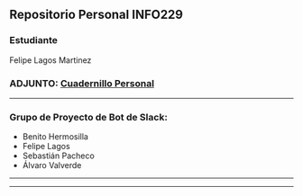 ## Repositorio Personal INFO229 
### Estudiante 
Felipe Lagos Martinez

### ADJUNTO: [Cuadernillo Personal](https://docs.google.com/document/d/1_Hbxb32supIpdZgMfKDyAhjoJFqiRduEMFWjAn0CldU/edit?usp=sharing)
---
### Grupo de Proyecto de Bot de Slack:
- Benito Hermosilla
- Felipe Lagos 
- Sebastián Pacheco
- Álvaro Valverde
---
---